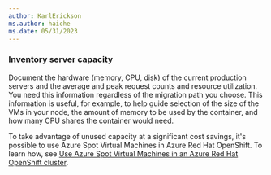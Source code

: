 ```yaml
---
author: KarlErickson
ms.author: haiche
ms.date: 05/31/2023
---
```


### Inventory server capacity

Document the hardware (memory, CPU, disk) of the current production servers and the average and peak request counts and resource utilization. You need this information regardless of the migration path you choose. This information is useful, for example, to help guide selection of the size of the VMs in your node, the amount of memory to be used by the container, and how many CPU shares the container would need.

To take advantage of unused capacity at a significant cost savings, it's possible to use Azure Spot Virtual Machines in Azure Red Hat OpenShift. To learn how, see [Use Azure Spot Virtual Machines in an Azure Red Hat OpenShift cluster](/azure/openshift/howto-spot-nodes).
